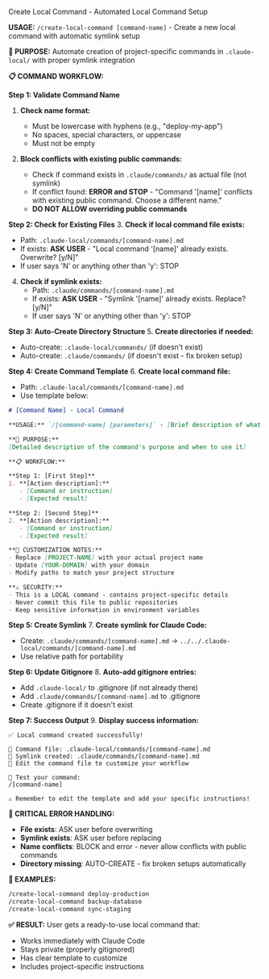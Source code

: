 Create Local Command - Automated Local Command Setup

**USAGE:** `/create-local-command [command-name]` - Create a new local command with automatic symlink setup

**🎯 PURPOSE:**
Automate creation of project-specific commands in `.claude-local/` with proper symlink integration

**📋 COMMAND WORKFLOW:**

**Step 1: Validate Command Name**
1. **Check name format:**
   - Must be lowercase with hyphens (e.g., "deploy-my-app")
   - No spaces, special characters, or uppercase
   - Must not be empty

2. **Block conflicts with existing public commands:**
   - Check if command exists in `.claude/commands/` as actual file (not symlink)
   - If conflict found: **ERROR and STOP** - "Command '[name]' conflicts with existing public command. Choose a different name."
   - **DO NOT ALLOW overriding public commands**

**Step 2: Check for Existing Files**
3. **Check if local command file exists:**
   - Path: `.claude-local/commands/[command-name].md`
   - If exists: **ASK USER** - "Local command '[name]' already exists. Overwrite? [y/N]"
   - If user says 'N' or anything other than 'y': STOP

4. **Check if symlink exists:**
   - Path: `.claude/commands/[command-name].md`
   - If exists: **ASK USER** - "Symlink '[name]' already exists. Replace? [y/N]"
   - If user says 'N' or anything other than 'y': STOP

**Step 3: Auto-Create Directory Structure**
5. **Create directories if needed:**
   - Auto-create: `.claude-local/commands/` (if doesn't exist)
   - Auto-create: `.claude/commands/` (if doesn't exist - fix broken setup)

**Step 4: Create Command Template**
6. **Create local command file:**
   - Path: `.claude-local/commands/[command-name].md`
   - Use template below:

```markdown
# [Command Name] - Local Command

**USAGE:** `/[command-name] [parameters]` - [Brief description of what this command does]

**🎯 PURPOSE:**
[Detailed description of the command's purpose and when to use it]

**📋 WORKFLOW:**

**Step 1: [First Step]**
1. **[Action description]:**
   - [Command or instruction]
   - [Expected result]

**Step 2: [Second Step]**
2. **[Action description]:**
   - [Command or instruction]
   - [Expected result]

**🔧 CUSTOMIZATION NOTES:**
- Replace [PROJECT-NAME] with your actual project name
- Update [YOUR-DOMAIN] with your domain
- Modify paths to match your project structure

**⚠️ SECURITY:**
- This is a LOCAL command - contains project-specific details
- Never commit this file to public repositories
- Keep sensitive information in environment variables
```

**Step 5: Create Symlink**
7. **Create symlink for Claude Code:**
   - Create: `.claude/commands/[command-name].md` → `../../.claude-local/commands/[command-name].md`
   - Use relative path for portability

**Step 6: Update Gitignore**
8. **Auto-add gitignore entries:**
   - Add `.claude-local/` to .gitignore (if not already there)
   - Add `.claude/commands/[command-name].md` to .gitignore
   - Create .gitignore if it doesn't exist

**Step 7: Success Output**
9. **Display success information:**
   ```
   ✅ Local command created successfully!

   📁 Command file: .claude-local/commands/[command-name].md
   🔗 Symlink created: .claude/commands/[command-name].md
   📝 Edit the command file to customize your workflow

   🧪 Test your command:
   /[command-name]

   ⚠️ Remember to edit the template and add your specific instructions!
   ```

**🚨 CRITICAL ERROR HANDLING:**
- **File exists**: ASK user before overwriting
- **Symlink exists**: ASK user before replacing
- **Name conflicts**: BLOCK and error - never allow conflicts with public commands
- **Directory missing**: AUTO-CREATE - fix broken setups automatically

**🎯 EXAMPLES:**
```bash
/create-local-command deploy-production
/create-local-command backup-database
/create-local-command sync-staging
```

**✅ RESULT:**
User gets a ready-to-use local command that:
- Works immediately with Claude Code
- Stays private (properly gitignored)
- Has clear template to customize
- Includes project-specific instructions
